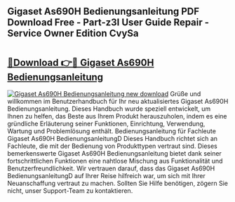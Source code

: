 ## Gigaset As690H Bedienungsanleitung PDF Download Free - Part-z3I User Guide Repair - Service Owner Edition CvySa

# <h2><a href="http://df1jid.blite.top/?on=Gigaset+As690H+Bedienungsanleitung">🔗Download 👉🔴 Gigaset As690H Bedienungsanleitung</a></h2>

[![Gigaset As690H Bedienungsanleitung new download](https://i.imgur.com/lujVjoI.png)](http://df1jid.blite.top/?on=Gigaset+As690H+Bedienungsanleitung)
Grüße und willkommen im Benutzerhandbuch für Ihr neu aktualisiertes Gigaset As690H Bedienungsanleitung. Dieses Handbuch wurde speziell entwickelt, um Ihnen zu helfen, das Beste aus Ihrem Produkt herauszuholen, indem es eine gründliche Erläuterung seiner Funktionen, Einrichtung, Verwendung, Wartung und Problemlösung enthält. Bedienungsanleitung für Fachleute Gigaset As690H BedienungsanleitungD Dieses Handbuch richtet sich an Fachleute, die mit der Bedienung von Produkttypen vertraut sind. Dieses bemerkenswerte Gigaset As690H Bedienungsanleitung bietet dank seiner fortschrittlichen Funktionen eine nahtlose Mischung aus Funktionalität und Benutzerfreundlichkeit. Wir vertrauen darauf, dass das Gigaset As690H BedienungsanleitungD auf Ihrer Reise hilfreich war, um sich mit Ihrer Neuanschaffung vertraut zu machen. Sollten Sie Hilfe benötigen, zögern Sie nicht, unser Support-Team zu kontaktieren.

